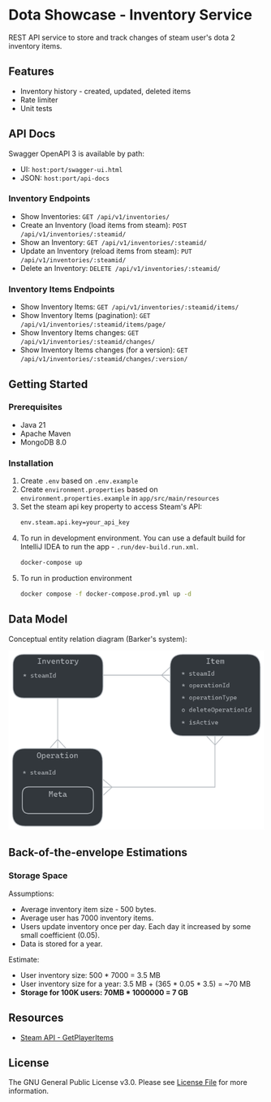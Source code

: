 # Dota Showcase - Inventory Service

REST API service to store and track changes of steam user's dota 2 inventory items.

## Features

* Inventory history - created, updated, deleted items
* Rate limiter
* Unit tests

## API Docs

Swagger OpenAPI 3 is available by path:

* UI:   `host:port/swagger-ui.html`
* JSON: `host:port/api-docs`

### Inventory Endpoints

* Show Inventories: `GET /api/v1/inventories/`
* Create an Inventory (load items from steam): `POST /api/v1/inventories/:steamid/`
* Show an Inventory: `GET /api/v1/inventories/:steamid/`
* Update an Inventory (reload items from steam): `PUT /api/v1/inventories/:steamid/`
* Delete an Inventory: `DELETE /api/v1/inventories/:steamid/`

### Inventory Items Endpoints

* Show Inventory Items: `GET /api/v1/inventories/:steamid/items/`
* Show Inventory Items (pagination): `GET /api/v1/inventories/:steamid/items/page/`
* Show Inventory Items changes: `GET /api/v1/inventories/:steamid/changes/`
* Show Inventory Items changes (for a version): `GET /api/v1/inventories/:steamid/changes/:version/`

## Getting Started

### Prerequisites

* Java 21
* Apache Maven
* MongoDB 8.0

### Installation

1. Create `.env` based on `.env.example`
2. Create `environment.properties` based on `environment.properties.example` in `app/src/main/resources`
3. Set the steam api key property to access Steam's API:
    ```bash
    env.steam.api.key=your_api_key
    ```
4. To run in development environment. 
   You can use a default build for IntelliJ IDEA to run the app - `.run/dev-build.run.xml`.
    ```bash
    docker-compose up
    ```
5. To run in production environment
    ```bash
    docker compose -f docker-compose.prod.yml up -d
    ```

## Data Model

Conceptual entity relation diagram (Barker's system):

![](entity-relation-diagram.png)

## Back-of-the-envelope Estimations

###  Storage Space

Assumptions:

* Average inventory item size - 500 bytes.
* Average user has 7000 inventory items.
* Users update inventory once per day. Each day it increased by some small coefficient (0.05).
* Data is stored for a year.

Estimate:

* User inventory size: 500 * 7000 = 3.5 MB
* User inventory size for a year: 3.5 MB + (365 * 0.05 * 3.5) = ~70 MB
* **Storage for 100K users: 70MB * 1000000 = 7 GB**

## Resources

- [Steam API - GetPlayerItems](https://wiki.teamfortress.com/wiki/WebAPI/GetPlayerItems)

## License

The GNU General Public License v3.0. Please see [License File](LICENSE) for more information.